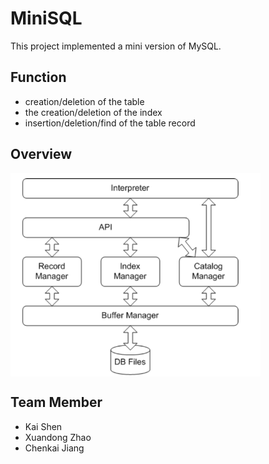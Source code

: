 # MiniSQL

This project implemented a mini version of MySQL. 

## Function

- creation/deletion of the table
- the creation/deletion of the index
- insertion/deletion/find of the table record

## Overview
<img src='imgs/overview.png' align="center" width=400>

## Team Member
- Kai Shen
- Xuandong Zhao
- Chenkai Jiang


